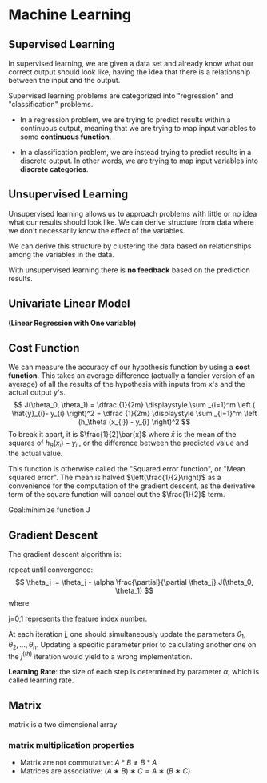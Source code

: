 # Machine Learning



## Supervised Learning

In supervised learning, we are given a data set and already know what our correct output should look like, having the idea that there is a relationship between the input and the output.

Supervised learning problems are categorized into "regression" and "classification" problems.

-  In a regression problem, we are trying to predict results within a continuous output, meaning that we are trying to map input variables to some **continuous function**. 

- In a classification problem, we are instead trying to predict results in a discrete output. In other words, we are trying to map input variables into **discrete categories**.

  

## Unsupervised Learning

Unsupervised learning allows us to approach problems with little or no idea what our results should look like. We can derive structure from data where we don't necessarily know the effect of the variables.

We can derive this structure by clustering the data based on relationships among the variables in the data.

With unsupervised learning there is **no feedback** based on the prediction results.



## Univariate Linear Model

 **(Linear Regression with One variable)**



## Cost Function

We can measure the accuracy of our hypothesis function by using a **cost function**. This takes an average difference (actually a fancier version of an average) of all the results of the hypothesis with inputs from x's and the actual output y's.
$$
J(\theta_0, \theta_1) = \dfrac {1}{2m} \displaystyle \sum _{i=1}^m \left ( \hat{y}_{i}- y_{i} \right)^2 = \dfrac {1}{2m} \displaystyle \sum _{i=1}^m \left (h_\theta (x_{i}) - y_{i} \right)^2
$$
To break it apart, it is $\frac{1}{2}\bar{x}$ where $\bar{x}$ is the mean of the squares of $h_\theta (x_{i}) - y_{i}$ , or the difference between the predicted value and the actual value.

This function is otherwise called the "Squared error function", or "Mean squared error". The mean is halved $\left(\frac{1}{2}\right)$ as a convenience for the computation of the gradient descent, as the derivative term of the square function will cancel out the $\frac{1}{2}$ term. 

Goal:minimize function J 



## Gradient Descent

The gradient descent algorithm is:

repeat until convergence:
$$
\theta_j := \theta_j - \alpha \frac{\partial}{\partial \theta_j} J(\theta_0, \theta_1)
$$
where

j=0,1 represents the feature index number.

At each iteration j, one should simultaneously update the parameters $\theta_1, \theta_2,...,\theta_n$. Updating a specific parameter prior to calculating another one on the $j^{(th)}$ iteration would yield to a wrong implementation.

**Learning Rate**: the size of each step is determined by parameter $\alpha$, which is called learning rate.



## Matrix

matrix is a two dimensional array

### matrix multiplication properties

- Matrix are not commutative: $A*B \neq B*A$
- Matrices are associative: $(A∗B)∗C = A∗(B∗C)$



















